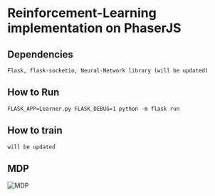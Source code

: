 # Reinforcement-Learning implementation on PhaserJS

## Dependencies
    Flask, flask-socketio, Neural-Network library (will be updated)

## How to Run
    FLASK_APP=Learner.py FLASK_DEBUG=1 python -m flask run

## How to train
    will be updated

## MDP
![MDP](https://latex.codecogs.com/svg.latex?V^\pi)
